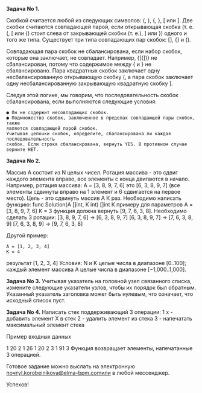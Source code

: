 
**Задача No 1.**

Скобкой считается любой из следующих символов: (, ), {, }, [ или ].
Две скобки считаются совпадающей парой, если открывающая скобка (т. е. (, [ или {)
стоит слева от закрывающей скобки (т. е.), ] или }) одного и того же типа. Существует три
типа совпадающих пар скобок: [], {} и ().

Совпадающая пара скобок не сбалансирована, если набор скобок, которые она заключает,
не совпадает. Например, {[(])} не сбалансирован, потому что содержимое между { и } не
сбалансировано. Пара квадратных скобок заключает одну несбалансированную
открывающую скобку (, а пара скобок заключает одну несбалансированную закрывающую
квадратную скобку ].

Следуя этой логике, мы говорим, что последовательность скобок сбалансирована, если
выполняются следующие условия:

```
● Он не содержит несовпадающих скобок.
● Подмножество скобок, заключенное в пределах совпадающей пары скобок, также
является совпадающей парой скобок.
Учитывая цепочки скобок, определите, сбалансирована ли каждая последовательность
скобок. Если строка сбалансирована, вернуть YES. В противном случае верните НЕТ.
```
**Задача No 2.**

Массив A состоит из N целых чисел.
Ротация массива - это сдвиг каждого элемента вправо, все элементы с конца двигаются в
начало.
Например, ротация массива: A = [3, 8, 9, 7, 6] это [6, 3, 8, 9, 7] (все элементы сдвинуты
вправо на 1 элемент и 6 сдвигается на первое место).
Цель - это сдвинуть массив A К раз.
Необходимо написать функцию:
func Solution(A []int, K int) []int
К примеру для параметров
A = [3, 8, 9, 7, 6]
K = 3
функция должна вернуть [9, 7, 6, 3, 8]. Необходимо сделать 3 ротации:
[3, 8, 9, 7, 6] -> [6, 3, 8, 9, 7]
[6, 3, 8, 9, 7] -> [7, 6, 3, 8, 9]
[7, 6, 3, 8, 9] -> [9, 7, 6, 3, 8]


Другой пример:

```
A = [1, 2, 3, 4]
K = 4
```
результат [1, 2, 3, 4]
Условия:
N и K целые числа в диапазоне [0..100];
каждый элемент массива A целые числа в диапазоне [−1,000..1,000].

**Задача No 3.**
Учитывая указатель на головной узел связанного списка, измените следующие указатели
узлов, чтобы их порядок был обратным. Указанный указатель заголовка может быть
нулевым, что означает, что исходный список пуст.

**Задача No 4.**
Написать стек поддерживающий 3 операции:
1 x - добавить элемент Х в стек
2 - удалить элемент из стека
3 - напечатать максимальный элемент стека

Пример входных данных

1 20
2
1 26
1 20
2
3
1 91
3
Функция возвращает элементы, напечатанные 3 операцией.

Готовое задание можно выслать на электронную почтуl.korobeinikova@elma-bpm.comили
в любой мессенджер.

Успехов!



